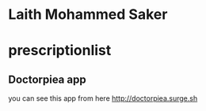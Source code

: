 # Laith Mohammed Saker
# prescriptionlist
## Doctorpiea app

you can see this app from here http://doctorpiea.surge.sh
